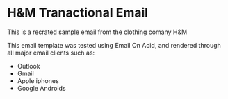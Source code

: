 # H&M Tranactional Email
This is a recrated sample email from the clothing comany H&M

This email template was tested using Email On Acid, and rendered through all major email clients such as:

* Outlook
* Gmail
* Apple iphones
* Google Androids
